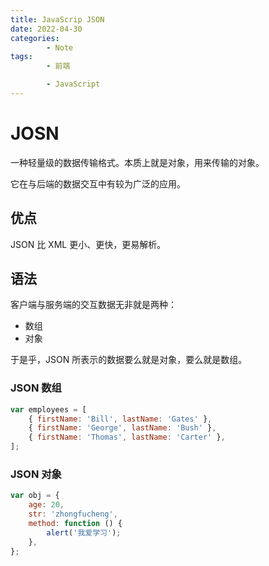 ```yaml
---
title: JavaScrip JSON
date: 2022-04-30
categories:
        - Note
tags:
        - 前端

        - JavaScript
---
```


# JOSN

一种轻量级的数据传输格式。本质上就是对象，用来传输的对象。

它在与后端的数据交互中有较为广泛的应用。

## 优点

JSON 比 XML 更小、更快，更易解析。

## 语法

客户端与服务端的交互数据无非就是两种：

- 数组
- 对象

于是乎，JSON 所表示的数据要么就是对象，要么就是数组。

### JSON 数组

```js
var employees = [
	{ firstName: 'Bill', lastName: 'Gates' },
	{ firstName: 'George', lastName: 'Bush' },
	{ firstName: 'Thomas', lastName: 'Carter' },
];
```

### JSON 对象

```js
var obj = {
	age: 20,
	str: 'zhongfucheng',
	method: function () {
		alert('我爱学习');
	},
};
```

